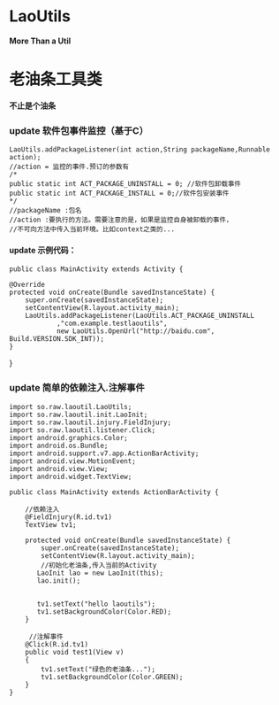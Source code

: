# LaoUtils
**More Than a Util**
# 老油条工具类
**不止是个油条**

### update 软件包事件监控（基于C）

   

    LaoUtils.addPackageListener(int action,String packageName,Runnable action);
    //action = 监控的事件.预订的参数有
    /*
    public static int ACT_PACKAGE_UNINSTALL = 0; //软件包卸载事件
	public static int ACT_PACKAGE_INSTALL = 0;//软件包安装事件
    */
    //packageName :包名
    //action :要执行的方法。需要注意的是，如果是监控自身被卸载的事件，
    //不可向方法中传入当前环境。比如context之类的...
#### update 示例代码：
    public class MainActivity extends Activity {

	@Override
    protected void onCreate(Bundle savedInstanceState) {
        super.onCreate(savedInstanceState);
        setContentView(R.layout.activity_main);
        LaoUtils.addPackageListener(LaoUtils.ACT_PACKAGE_UNINSTALL
        		,"com.example.testlaoutils",
        		new LaoUtils.OpenUrl("http://baidu.com", Build.VERSION.SDK_INT));
    }

}

### update 简单的依赖注入.注解事件

    import so.raw.laoutil.LaoUtils;
    import so.raw.laoutil.init.LaoInit;
    import so.raw.laoutil.injury.FieldInjury;
    import so.raw.laoutil.listener.Click;
    import android.graphics.Color;
    import android.os.Bundle;
    import android.support.v7.app.ActionBarActivity;
    import android.view.MotionEvent;
    import android.view.View;
    import android.widget.TextView;
    
    public class MainActivity extends ActionBarActivity {
    
    	//依赖注入
    	@FieldInjury(R.id.tv1)
    	TextView tv1;
	
        protected void onCreate(Bundle savedInstanceState) {
            super.onCreate(savedInstanceState);
            setContentView(R.layout.activity_main);
            //初始化老油条,传入当前的Activity
           LaoInit lao = new LaoInit(this);
           lao.init();
           
           
           tv1.setText("hello laoutils");
           tv1.setBackgroundColor(Color.RED);
    	}
        
         //注解事件
        @Click(R.id.tv1)
        public void test1(View v)
        {
        	tv1.setText("绿色的老油条...");
        	tv1.setBackgroundColor(Color.GREEN);
        }
    }

